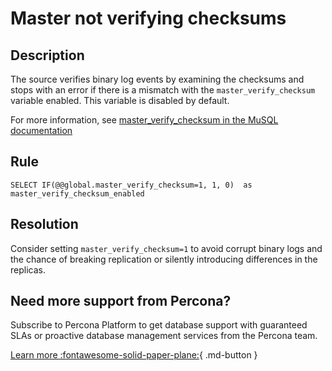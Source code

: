 # Master not verifying checksums

## Description

The source verifies binary log events by examining the checksums and stops with an error if there is a mismatch with the `master_verify_checksum` variable enabled. This variable is disabled by default. 


For more information, see [master_verify_checksum in the MuSQL documentation](https://dev.mysql.com/doc/refman/8.0/en/replication-options-binary-log.html#sysvar_master_verify_checksum)

## Rule

`SELECT IF(@@global.master_verify_checksum=1, 1, 0)  as master_verify_checksum_enabled`

## Resolution

Consider setting `master_verify_checksum=1` to avoid corrupt binary logs and the chance of breaking replication or silently introducing differences in the replicas.

## Need more support from Percona?

Subscribe to Percona Platform to get database support with guaranteed SLAs or proactive database management services from the Percona team.

[Learn more :fontawesome-solid-paper-plane:](https://per.co.na/subscribe){ .md-button }
